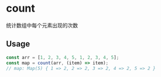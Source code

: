 # count

统计数组中每个元素出现的次数

## Usage

```ts
const arr = [1, 2, 3, 4, 5, 1, 2, 3, 4, 5];
const map = count(arr, (item) => item);
// map: Map(5) { 1 => 2, 2 => 2, 3 => 2, 4 => 2, 5 => 2 }
```
